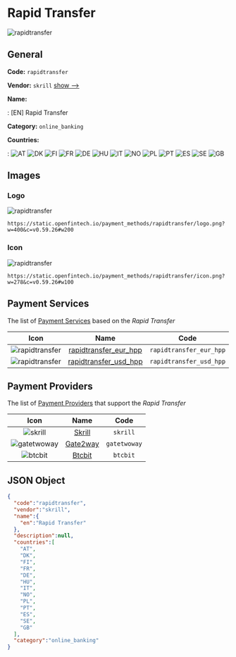 
# Rapid Transfer 
![rapidtransfer](https://static.openfintech.io/payment_methods/rapidtransfer/logo.png?w=400&c=v0.59.26#w200)  

## General 
**Code:** `rapidtransfer` 
 
**Vendor:** `skrill` [show -->](/vendors/skrill/) 
 
**Name:** 
 
:	[EN] Rapid Transfer 
 
**Category:** `online_banking` 
 
**Countries:** 
 
:	![AT](https://cdnjs.cloudflare.com/ajax/libs/flag-icon-css/3.3.0/flags/4x3/at.svg#w24) 	![DK](https://cdnjs.cloudflare.com/ajax/libs/flag-icon-css/3.3.0/flags/4x3/dk.svg#w24) 	![FI](https://cdnjs.cloudflare.com/ajax/libs/flag-icon-css/3.3.0/flags/4x3/fi.svg#w24) 	![FR](https://cdnjs.cloudflare.com/ajax/libs/flag-icon-css/3.3.0/flags/4x3/fr.svg#w24) 	![DE](https://cdnjs.cloudflare.com/ajax/libs/flag-icon-css/3.3.0/flags/4x3/de.svg#w24) 	![HU](https://cdnjs.cloudflare.com/ajax/libs/flag-icon-css/3.3.0/flags/4x3/hu.svg#w24) 	![IT](https://cdnjs.cloudflare.com/ajax/libs/flag-icon-css/3.3.0/flags/4x3/it.svg#w24) 	![NO](https://cdnjs.cloudflare.com/ajax/libs/flag-icon-css/3.3.0/flags/4x3/no.svg#w24) 	![PL](https://cdnjs.cloudflare.com/ajax/libs/flag-icon-css/3.3.0/flags/4x3/pl.svg#w24) 	![PT](https://cdnjs.cloudflare.com/ajax/libs/flag-icon-css/3.3.0/flags/4x3/pt.svg#w24) 	![ES](https://cdnjs.cloudflare.com/ajax/libs/flag-icon-css/3.3.0/flags/4x3/es.svg#w24) 	![SE](https://cdnjs.cloudflare.com/ajax/libs/flag-icon-css/3.3.0/flags/4x3/se.svg#w24) 	![GB](https://cdnjs.cloudflare.com/ajax/libs/flag-icon-css/3.3.0/flags/4x3/gb.svg#w24)  

## Images 

### Logo 
![rapidtransfer](https://static.openfintech.io/payment_methods/rapidtransfer/logo.png?w=400&c=v0.59.26#w200)  

```
https://static.openfintech.io/payment_methods/rapidtransfer/logo.png?w=400&c=v0.59.26#w200
```  

### Icon 
![rapidtransfer](https://static.openfintech.io/payment_methods/rapidtransfer/icon.png?w=278&c=v0.59.26#w100)  

```
https://static.openfintech.io/payment_methods/rapidtransfer/icon.png?w=278&c=v0.59.26#w100
```  

## Payment Services 
 
The list of [Payment Services](/payment-services/) based on the _Rapid Transfer_ 

|Icon|Name|Code| 
|:---:|:---:|:---:| 
|![rapidtransfer](https://static.openfintech.io/payment_methods/rapidtransfer/icon.png?w=278&c=v0.59.26#w100) |[rapidtransfer_eur_hpp](/payment-services/rapidtransfer_eur_hpp/)|`rapidtransfer_eur_hpp`| 
|![rapidtransfer](https://static.openfintech.io/payment_methods/rapidtransfer/icon.png?w=278&c=v0.59.26#w100) |[rapidtransfer_usd_hpp](/payment-services/rapidtransfer_usd_hpp/)|`rapidtransfer_usd_hpp`| 
 

## Payment Providers 
 
The list of [Payment Providers](/payment-providers/) that support the _Rapid Transfer_ 

|Icon|Name|Code| 
|:---:|:---:|:---:| 
|![skrill](https://static.openfintech.io/payment_providers/skrill/icon.svg?w=278&c=v0.59.26#w100) |[Skrill](/payment-providers/skrill/)|`skrill`| 
|![gatetwoway](https://static.openfintech.io/payment_providers/gatetwoway/icon.svg?w=278&c=v0.59.26#w100) |[Gate2way](/payment-providers/gatetwoway/)|`gatetwoway`| 
|![btcbit](https://static.openfintech.io/payment_providers/btcbit/icon.png?w=278&c=v0.59.26#w100) |[Btcbit](/payment-providers/btcbit/)|`btcbit`| 
 

## JSON Object 

```json
{
  "code":"rapidtransfer",
  "vendor":"skrill",
  "name":{
    "en":"Rapid Transfer"
  },
  "description":null,
  "countries":[
    "AT",
    "DK",
    "FI",
    "FR",
    "DE",
    "HU",
    "IT",
    "NO",
    "PL",
    "PT",
    "ES",
    "SE",
    "GB"
  ],
  "category":"online_banking"
}
```  
